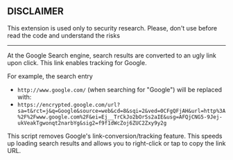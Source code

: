 ## DISCLAIMER 

This extension is used only to security research. Please, don't use before read the code and understand the risks

-------------------------------------

At the Google Search engine, search results are converted to an ugly link upon click. This link enables tracking for Google.

For example, the search entry

- `http://www.google.com/` (when searching for "Google") will be replaced with:
- `https://encrypted.google.com/url?sa=t&rct=j&q=Google&source=web&cd=8&sqi=2&ved=0CFgQFjAH&url=http%3A%2F%2Fwww.google.com%2F&ei=Ej__TrCkJo2bOrSs2aIE&usg=AFQjCNG5-9Jej-ukVeakTgwonqt2narbYg&sig2=f9f1dWcZoj6ZUC2Zxy9y2g`

This script removes Google's link-conversion/tracking feature.
This speeds up loading search results and allows you to right-click or tap to copy the link URL.
